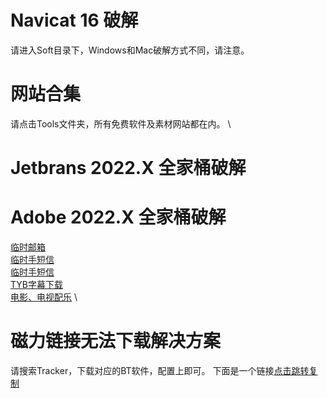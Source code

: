 # Navicat 16 破解
请进入Soft目录下，Windows和Mac破解方式不同，请注意。

# 网站合集
请点击Tools文件夹，所有免费软件及素材网站都在内。 \
# Jetbrans 2022.X 全家桶破解
# Adobe 2022.X 全家桶破解

[临时邮箱](https://temp-mail.org/) \
[临时手短信](https://www.storytrain.info/) \
[临时手短信](https://yunduanxin.net/) \
[TYB字幕下载](https://addyoutube.com/) \
[电影、电视配乐](https://www.tunefind.com/) \

# 磁力链接无法下载解决方案
请搜索Tracker，下载对应的BT软件，配置上即可。
下面是一个链接[点击跳转复制](./Soft/BT-Tracker.md)

